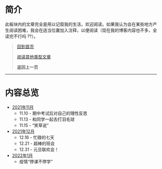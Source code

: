 # 简介

此板块内的文章完全是用以记叙我的生活，欢迎阅读。如果我认为会在某些地方产生阅读困难，我会在适当位置加入注释，以便阅读（现在我的博客内容也不多，全读完不行吗 ??）。

> [回到首页](../README.md) 
>
> [阅读其他类型文章](../杂项/杂项.md) 
>
> <a onClick="javascript :history.back(-1);" style="cursor:pointer">返回上一页</a>

---

# 内容总览

-  [2021年11月](2021.11.md) 
    -  11.10 - 期中考试后对自己的理性反思
    -  11.13 - 和同学一起去打羽毛球
    -  11.15 - “笑草说”
-  [2021年12月](2021.12.md)
    -  12.16 - 忙碌的七天
    -  12.21 - 超棒的班会
    -  12.31 - 元旦联欢会！
-  [2022年1月](2022.1.md)
    -  疫情“停课不停学”

